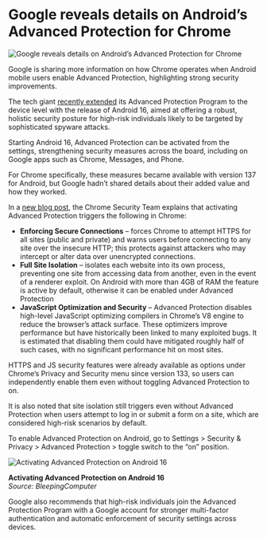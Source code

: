 # Google reveals details on Android’s Advanced Protection for Chrome

![Google reveals details on Android’s Advanced Protection for Chrome](https://www.bleepstatic.com/content/hl-images/2023/11/28/Google_Chrome.jpg)

Google is sharing more information on how Chrome operates when Android mobile users enable Advanced Protection, highlighting strong security improvements.

The tech giant [recently extended](https://www.bleepingcomputer.com/news/security/android-16-expands-advanced-protection-with-device-level-security/) its Advanced Protection Program to the device level with the release of Android 16, aimed at offering a robust, holistic security posture for high-risk individuals likely to be targeted by sophisticated spyware attacks.

Starting Android 16, Advanced Protection can be activated from the settings, strengthening security measures across the board, including on Google apps such as Chrome, Messages, and Phone.

For Chrome specifically, these measures became available with version 137 for Android, but Google hadn’t shared details about their added value and how they worked.

In a [new blog post](https://security.googleblog.com/2025/07/advancing-protection-in-chrome-on.html), the Chrome Security Team explains that activating Advanced Protection triggers the following in Chrome:

* **Enforcing Secure Connections** – forces Chrome to attempt HTTPS for all sites (public and private) and warns users before connecting to any site over the insecure HTTP; this protects against attackers who may intercept or alter data over unencrypted connections.
* **Full Site Isolation** – isolates each website into its own process, preventing one site from accessing data from another, even in the event of a renderer exploit. On Android with more than 4GB of RAM the feature is active by default, otherwise it can be enabled under Advanced Protection
* **JavaScript Optimization and Security** – Advanced Protection disables high-level JavaScript optimizing compilers in Chrome’s V8 engine to reduce the browser’s attack surface. These optimizers improve performance but have historically been linked to many exploited bugs. It is estimated that disabling them could have mitigated roughly half of such cases, with no significant performance hit on most sites.

HTTPS and JS security features were already available as options under Chrome’s Privacy and Security menu since version 133, so users can independently enable them even without toggling Advanced Protection to on.

It is also noted that site isolation still triggers even without Advanced Protection when users attempt to log in or submit a form on a site, which are considered high-risk scenarios by default.

To enable Advanced Protection on Android, go to Settings > Security & Privacy > Advanced Protection > toggle switch to the “on” position.

![Activating Advanced Protection on Android 16](https://www.bleepstatic.com/images/news/u/1220909/2025/July/setting.jpg)

**Activating Advanced Protection on Android 16**  
_Source: BleepingComputer_

Google also recommends that high-risk individuals join the Advanced Protection Program with a Google account for stronger multi-factor authentication and automatic enforcement of security settings across devices.